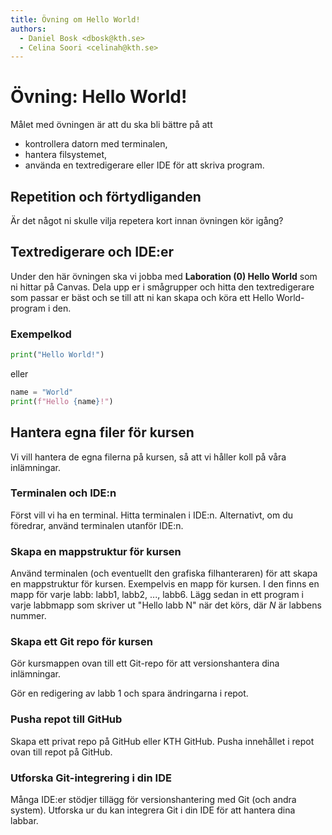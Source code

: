 ```yaml
---
title: Övning om Hello World!
authors:
  - Daniel Bosk <dbosk@kth.se>
  - Celina Soori <celinah@kth.se>
---
```

# Övning: Hello World!

Målet med övningen är att du ska bli bättre på att

  - kontrollera datorn med terminalen,
  - hantera filsystemet,
  - använda en textredigerare eller IDE för att skriva program.

## Repetition och förtydliganden

Är det något ni skulle vilja repetera kort innan övningen kör igång?


## Textredigerare och IDE:er

Under den här övningen ska vi jobba med __Laboration (0) Hello World__ som
ni hittar på Canvas. Dela upp er i smågrupper och hitta den textredigerare
som passar er bäst och se till att ni kan skapa och köra ett Hello 
World-program i den. 

### Exempelkod

```python
print("Hello World!")
```
eller
```python
name = "World"
print(f"Hello {name}!")
```

## Hantera egna filer för kursen

Vi vill hantera de egna filerna på kursen, så att vi håller koll på våra 
inlämningar.

### Terminalen och IDE:n

Först vill vi ha en terminal. Hitta terminalen i IDE:n. Alternativt, om du 
föredrar, använd terminalen utanför IDE:n.


### Skapa en mappstruktur för kursen

Använd terminalen (och eventuellt den grafiska filhanteraren) för att skapa en 
mappstruktur för kursen. Exempelvis en mapp för kursen. I den finns en mapp för 
varje labb: labb1, labb2, ..., labb6. Lägg sedan in ett program i varje 
labbmapp som skriver ut "Hello labb N" när det körs, där $N$ är labbens nummer.

### Skapa ett Git repo för kursen

Gör kursmappen ovan till ett Git-repo för att versionshantera dina inlämningar.

Gör en redigering av labb 1 och spara ändringarna i repot.


### Pusha repot till GitHub

Skapa ett privat repo på GitHub eller KTH GitHub. Pusha innehållet i repot ovan 
till repot på GitHub.


### Utforska Git-integrering i din IDE

Många IDE:er stödjer tillägg för versionshantering med Git (och andra system). 
Utforska ur du kan integrera Git i din IDE för att hantera dina labbar.

